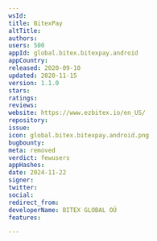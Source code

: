 ```yaml
---
wsId: 
title: BitexPay
altTitle: 
authors: 
users: 500
appId: global.bitex.bitexpay.android
appCountry: 
released: 2020-09-10
updated: 2020-11-15
version: 1.1.0
stars: 
ratings: 
reviews: 
website: https://www.ezbitex.io/en_US/
repository: 
issue: 
icon: global.bitex.bitexpay.android.png
bugbounty: 
meta: removed
verdict: fewusers
appHashes: 
date: 2024-11-22
signer: 
twitter: 
social: 
redirect_from: 
developerName: BITEX GLOBAL OÜ
features: 

---
```



